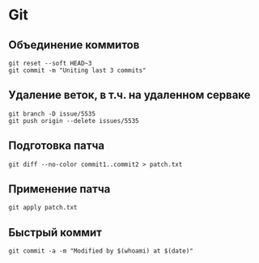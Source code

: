 # Git

## Объединение коммитов

```
git reset --soft HEAD~3
git commit -m "Uniting last 3 commits"
```

## Удаление веток, в т.ч. на удаленном серваке

```
git branch -D issue/5535
git push origin --delete issues/5535
```

## Подготовка патча

```
git diff --no-color commit1..commit2 > patch.txt
```


## Применение патча

```
git apply patch.txt
```

## Быстрый коммит 

```
git commit -a -m "Modified by $(whoami) at $(date)"
```

